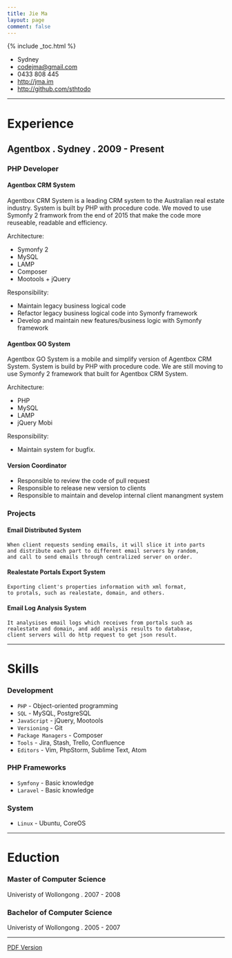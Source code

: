 ```yaml
---
title: Jie Ma
layout: page
comment: false
---
```


{% include _toc.html %}

- Sydney
- <codejma@gmail.com>
- 0433 808 445
- <http://jma.im>
- <http://github.com/sthtodo>


----

# Experience

## Agentbox . Sydney . 2009 - Present

### PHP Developer

#### Agentbox CRM System

Agentbox CRM System is a leading CRM system to the Australian real estate industry. System is built by PHP with procedure code. We moved to use Symonfy 2 framwork from the end of 2015 that make the code more reuseable, readable and efficiency.

Architecture:

- Symonfy 2
- MySQL
- LAMP
- Composer
- Mootools + jQuery

Responsibility:

- Maintain legacy business logical code
- Refactor legacy business logical code into Symonfy framework
- Develop and maintain new features/business logic with Symonfy framework

#### Agentbox GO System

Agentbox GO System is a mobile and simplify version of Agentbox CRM System. System is build by PHP with procedure code. We are still moving to use Symonfy 2 framework that built for Agentbox CRM System.

Architecture:

- PHP
- MySQL
- LAMP
- jQuery Mobi

Responsibility:

- Maintain system for bugfix.

#### Version Coordinator

- Responsible to review the code of pull request
- Responsible to release new version to clients
- Responsible to maintain and develop internal client manangment system

### Projects

#### Email Distributed System

    When client requests sending emails, it will slice it into parts 
    and distribute each part to different email servers by random,
    and call to send emails through centralized server on order. 

#### Realestate Portals Export System

    Exporting client's properties information with xml format,
    to protals, such as realestate, domain, and others.

#### Email Log Analysis System

    It analysises email logs which receives from portals such as
    realestate and domain, and add analysis results to database,
    client servers will do http request to get json result.

----

# Skills

### Development

- `PHP` - Object-oriented programming
- `SQL` - MySQL, PostgreSQL
- `JavaScript` - jQuery, Mootools
- `Versioning` - Git
- `Package Managers` - Composer
- `Tools` - Jira, Stash, Trello, Confluence
- `Editors` - Vim, PhpStorm, Sublime Text, Atom

### PHP Frameworks

- `Symfony` - Basic knowledge
- `Laravel` - Basic knowledge

### System

- `Linux` - Ubuntu, CoreOS

----

# Eduction

### Master of Computer Science

Univeristy of Wollongong . 2007 - 2008

### Bachelor of Computer Science

Univeristy of Wollongong . 2005 - 2007


----
[PDF Version](http://jma.im/files/resume.pdf)


